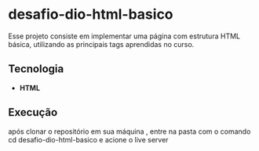# desafio-dio-html-basico
Esse  projeto  consiste  em implementar  uma  página  com  estrutura  HTML  básica, utilizando  as  principais  tags  aprendidas no curso.
 ## Tecnologia
 - **HTML**
## Execução
após clonar  o repositório  em sua  máquina ,  entre  na pasta    com  o comando cd desafio-dio-html-basico  e  acione  o live server 

   
